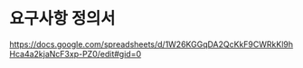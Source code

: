 # 요구사항 정의서
https://docs.google.com/spreadsheets/d/1W26KGGqDA2QcKkF9CWRkKl9hHca4a2kjaNcF3xp-PZ0/edit#gid=0
